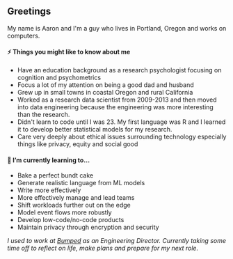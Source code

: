 ## Greetings
My name is Aaron and I'm a guy who lives in Portland, Oregon and works on computers.

#### ⚡ Things you might like to know about me
- Have an education background as a research psychologist focusing on cognition and psychometrics
- Focus a lot of my attention on being a good dad and husband
- Grew up in small towns in coastal Oregon and rural California
- Worked as a research data scientist from 2009-2013 and then moved into data engineering because the engineering was more interesting than the research.
- Didn't learn to code until I was 23.  My first language was R and I learned it to develop better statistical models for my research.
- Care very deeply about ethical issues surrounding technology especially things like privacy, equity and social good

#### 🌱 I’m currently learning to...
- Bake a perfect bundt cake
- Generate realistic language from ML models
- Write more effectively
- More effectively manage and lead teams
- Shift workloads further out on the edge
- Model event flows more robustly
- Develop low-code/no-code products
- Maintain privacy through encryption and security

_I used to work at [Bumped](https://bumped.com) as an Engineering Director.  Currently taking some time off to reflect on life, make plans and prepare for my next role._
<!--
**akwirick/akwirick** is a ✨ _special_ ✨ repository because its `README.md` (this file) appears on your GitHub profile.

Here are some ideas to get you started:

- 🔭 I’m currently working on ...
- 🌱 I’m currently learning ...
- 👯 I’m looking to collaborate on ...
- 🤔 I’m looking for help with ...
- 💬 Ask me about ...
- 📫 How to reach me: ...
- 😄 Pronouns: ...
- ⚡ Fun fact: ...
-->
